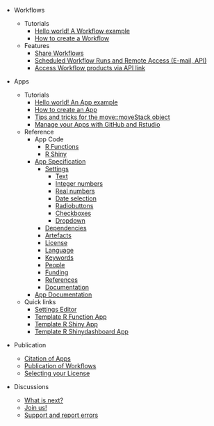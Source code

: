 - Workflows 
  - Tutorials
    - [Hello world! A Workflow example](hello_world_workflow.md)
    - [How to create a Workflow](create_workflow.md)
  - Features
    - [Share Workflows](share_workflow.md)
    - [Scheduled Workflow Runs and Remote Access (E-mail, API)](scheduled_runs.md)
    - [Access Workflow products via API link](API.md)
  
- Apps 
  - Tutorials
      - [Hello world! An App example](hello_world_app.md)
      - [How to create an App](create_app.md)
      - [Tips and tricks for the move::moveStack object](move_object_tips.md)
      - [Manage your Apps with GitHub and Rstudio](manage_app_github.md)
  - Reference
    - App Code
      - [R Functions](copilot-r-sdk.md)
      - [R Shiny](copilot-shiny-sdk.md)
    - [App Specification](appspec.md)
      - [Settings](appspec.md#Settings)
        - [Text](string.md)
        - [Integer numbers](integer.md)
        - [Real numbers](double.md)
        - [Date selection](timestamp.md)
        - [Radiobuttons](radiobuttons.md)
        - [Checkboxes](checkbox.md)
        - [Dropdown](dropdown.md)
      - [Dependencies](appspec.md#Dependencies)
      - [Artefacts](appspec.md#Artefacts)
      - [License](appspec.md#License)
      - [Language](appspec.md#Language)
      - [Keywords](appspec.md#Keywords)
      - [People](appspec.md#People)
      - [Funding](appspec.md#Funding)
      - [References](appspec.md#References)
      - [Documentation](appspec.md#Documentation)
    - [App Documentation](README_file_description.md) 
  - Quick links
    - [Settings Editor](https://www.moveapps.org/apps/settingseditor ':ignore')
    - [Template R Function App](https://github.com/movestore/Template_R_Function_App ':ignore')
    - [Template R Shiny App](https://github.com/movestore/Template_R_Shiny_App ':ignore')
    - [Template R Shinydashboard App](https://github.com/movestore/Template_R_Shinydashboard_App ':ignore')
      

- Publication
  - [Citation of Apps](cite_app.md)
  - [Publication of Workflows](publish_workflow.md)
  - [Selecting your License](license.md)

- Discussions
  - [What is next?](whatsnext.md)
  - [Join us!](reachout.md)
  - [Support and report errors](support.md)
